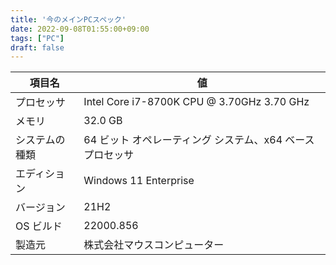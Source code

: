 ```yaml
---
title: '今のメインPCスペック'
date: 2022-09-08T01:55:00+09:00
tags: ["PC"]
draft: false
---
```


| 項目名     | 値                                            |
|---------|----------------------------------------------|
| プロセッサ   | Intel Core i7-8700K CPU @ 3.70GHz   3.70 GHz |
| メモリ     | 32.0 GB                                      |
| システムの種類 | 64 ビット オペレーティング システム、x64 ベース プロセッサ           |
| エディション  | Windows 11 Enterprise                        |
| バージョン   | 21H2                                         |
| OS ビルド  | 22000.856                                    |
| 製造元     | 株式会社マウスコンピューター                               |
